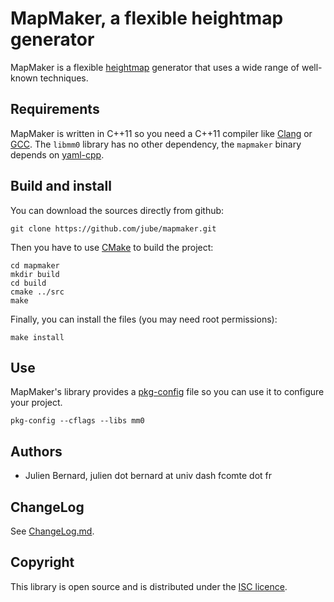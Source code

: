 # MapMaker, a flexible heightmap generator

MapMaker is a flexible [heightmap](http://en.wikipedia.org/wiki/Heightmap) generator that uses a wide range of well-known techniques.


## Requirements

MapMaker is written in C++11 so you need a C++11 compiler like [Clang](http://clang.llvm.org/) or [GCC](http://gcc.gnu.org/). The `libmm0` library has no other dependency, the `mapmaker` binary depends on [yaml-cpp](https://code.google.com/p/yaml-cpp/).

## Build and install

You can download the sources directly from github:

    git clone https://github.com/jube/mapmaker.git

Then you have to use [CMake](http://www.cmake.org/) to build the project:

    cd mapmaker
    mkdir build
    cd build
    cmake ../src
    make

Finally, you can install the files (you may need root permissions):

    make install

## Use

MapMaker's library provides a [pkg-config](http://www.freedesktop.org/wiki/Software/pkg-config/) file so you can use it to configure your project.

    pkg-config --cflags --libs mm0


## Authors

- Julien Bernard, julien dot bernard at univ dash fcomte dot fr

## ChangeLog

See [ChangeLog.md](https://github.com/jube/mapmaker/blob/master/ChangeLog.md).

## Copyright

This library is open source and is distributed under the [ISC licence](http://opensource.org/licenses/isc-license).
